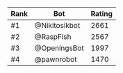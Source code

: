 Rank|Bot|Rating
---|---|---
#1|@Nikitosikbot|2661
#2|@RaspFish|2567
#3|@OpeningsBot|1997
#4|@pawnrobot|1470
